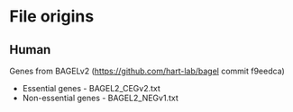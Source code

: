 # File origins

## Human

Genes from BAGELv2 (https://github.com/hart-lab/bagel commit f9eedca)

* Essential genes - BAGEL2_CEGv2.txt
* Non-essential genes - BAGEL2_NEGv1.txt
